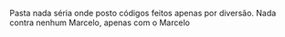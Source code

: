 Pasta nada séria onde posto códigos feitos apenas por diversão. Nada contra nenhum Marcelo, apenas com o Marcelo
